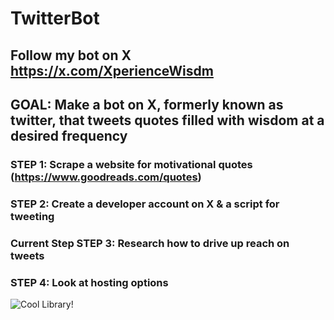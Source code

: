 # TwitterBot

## Follow my bot on X https://x.com/XperienceWisdm
## GOAL: Make a bot on X, formerly known as twitter, that tweets quotes filled with wisdom at a desired frequency

### STEP 1: Scrape a website for motivational quotes (https://www.goodreads.com/quotes)

### STEP 2: Create a developer account on X & a script for tweeting

### **Current Step** STEP 3: Research how to drive up reach on tweets

### STEP 4: Look at hosting options

![Cool Library!](https://images.jpost.com/image/upload/q_auto/c_fill,g_faces:center,h_537,w_822/565070)
